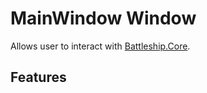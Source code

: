 # MainWindow Window

Allows user to interact with [Battleship.Core](../../Battleship.Core/Battleship.Core.md).

## Features
